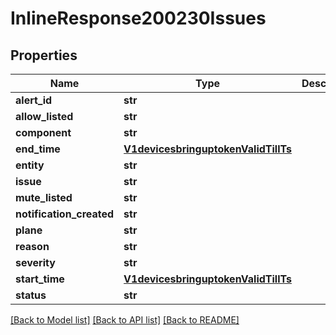 # InlineResponse200230Issues

## Properties
Name | Type | Description | Notes
------------ | ------------- | ------------- | -------------
**alert_id** | **str** |  | [optional] 
**allow_listed** | **str** |  | [optional] 
**component** | **str** |  | [optional] 
**end_time** | [**V1devicesbringuptokenValidTillTs**](V1devicesbringuptokenValidTillTs.md) |  | [optional] 
**entity** | **str** |  | [optional] 
**issue** | **str** |  | [optional] 
**mute_listed** | **str** |  | [optional] 
**notification_created** | **str** |  | [optional] 
**plane** | **str** |  | [optional] 
**reason** | **str** |  | [optional] 
**severity** | **str** |  | [optional] 
**start_time** | [**V1devicesbringuptokenValidTillTs**](V1devicesbringuptokenValidTillTs.md) |  | [optional] 
**status** | **str** |  | [optional] 

[[Back to Model list]](../README.md#documentation-for-models) [[Back to API list]](../README.md#documentation-for-api-endpoints) [[Back to README]](../README.md)

